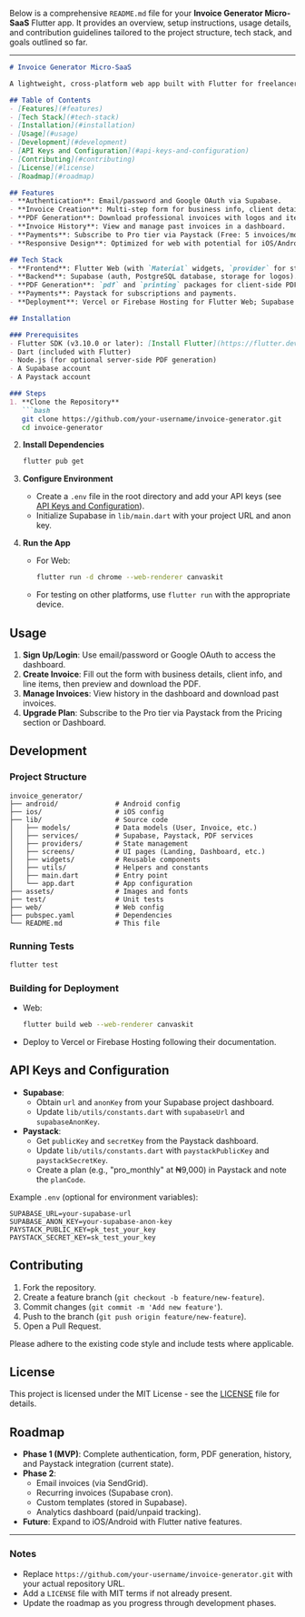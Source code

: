 Below is a comprehensive `README.md` file for your **Invoice Generator Micro-SaaS** Flutter app. It provides an overview, setup instructions, usage details, and contribution guidelines tailored to the project structure, tech stack, and goals outlined so far.

---

```markdown
# Invoice Generator Micro-SaaS

A lightweight, cross-platform web app built with Flutter for freelancers, consultants, and small businesses to create, preview, and download professional PDF invoices. This micro-SaaS includes authentication, invoice history, and Paystack payment integration, with a lean MVP design expandable to advanced features like email and recurring invoices.

## Table of Contents
- [Features](#features)
- [Tech Stack](#tech-stack)
- [Installation](#installation)
- [Usage](#usage)
- [Development](#development)
- [API Keys and Configuration](#api-keys-and-configuration)
- [Contributing](#contributing)
- [License](#license)
- [Roadmap](#roadmap)

## Features
- **Authentication**: Email/password and Google OAuth via Supabase.
- **Invoice Creation**: Multi-step form for business info, client details, and line items.
- **PDF Generation**: Download professional invoices with logos and itemized tables.
- **Invoice History**: View and manage past invoices in a dashboard.
- **Payments**: Subscribe to Pro tier via Paystack (Free: 5 invoices/month; Pro: ₦9,000/month).
- **Responsive Design**: Optimized for web with potential for iOS/Android expansion.

## Tech Stack
- **Frontend**: Flutter Web (with `Material` widgets, `provider` for state management).
- **Backend**: Supabase (auth, PostgreSQL database, storage for logos).
- **PDF Generation**: `pdf` and `printing` packages for client-side PDF creation.
- **Payments**: Paystack for subscriptions and payments.
- **Deployment**: Vercel or Firebase Hosting for Flutter Web; Supabase hosted backend.

## Installation

### Prerequisites
- Flutter SDK (v3.10.0 or later): [Install Flutter](https://flutter.dev/docs/get-started/install)
- Dart (included with Flutter)
- Node.js (for optional server-side PDF generation)
- A Supabase account
- A Paystack account

### Steps
1. **Clone the Repository**
   ```bash
   git clone https://github.com/your-username/invoice-generator.git
   cd invoice-generator
   ```

2. **Install Dependencies**
   ```bash
   flutter pub get
   ```

3. **Configure Environment**
   - Create a `.env` file in the root directory and add your API keys (see [API Keys and Configuration](#api-keys-and-configuration)).
   - Initialize Supabase in `lib/main.dart` with your project URL and anon key.

4. **Run the App**
   - For Web:
     ```bash
     flutter run -d chrome --web-renderer canvaskit
     ```
   - For testing on other platforms, use `flutter run` with the appropriate device.

## Usage
1. **Sign Up/Login**: Use email/password or Google OAuth to access the dashboard.
2. **Create Invoice**: Fill out the form with business details, client info, and line items, then preview and download the PDF.
3. **Manage Invoices**: View history in the dashboard and download past invoices.
4. **Upgrade Plan**: Subscribe to the Pro tier via Paystack from the Pricing section or Dashboard.

## Development

### Project Structure
```
invoice_generator/
├── android/              # Android config
├── ios/                  # iOS config
├── lib/                  # Source code
│   ├── models/           # Data models (User, Invoice, etc.)
│   ├── services/         # Supabase, Paystack, PDF services
│   ├── providers/        # State management
│   ├── screens/          # UI pages (Landing, Dashboard, etc.)
│   ├── widgets/          # Reusable components
│   ├── utils/            # Helpers and constants
│   ├── main.dart         # Entry point
│   └── app.dart          # App configuration
├── assets/               # Images and fonts
├── test/                 # Unit tests
├── web/                  # Web config
├── pubspec.yaml          # Dependencies
└── README.md             # This file
```

### Running Tests
```bash
flutter test
```

### Building for Deployment
- Web:
  ```bash
  flutter build web --web-renderer canvaskit
  ```
- Deploy to Vercel or Firebase Hosting following their documentation.

## API Keys and Configuration
- **Supabase**:
  - Obtain `url` and `anonKey` from your Supabase project dashboard.
  - Update `lib/utils/constants.dart` with `supabaseUrl` and `supabaseAnonKey`.
- **Paystack**:
  - Get `publicKey` and `secretKey` from the Paystack dashboard.
  - Update `lib/utils/constants.dart` with `paystackPublicKey` and `paystackSecretKey`.
  - Create a plan (e.g., "pro_monthly" at ₦9,000) in Paystack and note the `planCode`.

Example `.env` (optional for environment variables):
```
SUPABASE_URL=your-supabase-url
SUPABASE_ANON_KEY=your-supabase-anon-key
PAYSTACK_PUBLIC_KEY=pk_test_your_key
PAYSTACK_SECRET_KEY=sk_test_your_key
```

## Contributing
1. Fork the repository.
2. Create a feature branch (`git checkout -b feature/new-feature`).
3. Commit changes (`git commit -m 'Add new feature'`).
4. Push to the branch (`git push origin feature/new-feature`).
5. Open a Pull Request.

Please adhere to the existing code style and include tests where applicable.

## License
This project is licensed under the MIT License - see the [LICENSE](LICENSE) file for details.

## Roadmap
- **Phase 1 (MVP)**: Complete authentication, form, PDF generation, history, and Paystack integration (current state).
- **Phase 2**:
  - Email invoices (via SendGrid).
  - Recurring invoices (Supabase cron).
  - Custom templates (stored in Supabase).
  - Analytics dashboard (paid/unpaid tracking).
- **Future**: Expand to iOS/Android with Flutter native features.

---

### Notes
- Replace `https://github.com/your-username/invoice-generator.git` with your actual repository URL.
- Add a `LICENSE` file with MIT terms if not already present.
- Update the roadmap as you progress through development phases.

